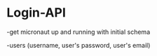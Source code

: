 # Login-API


-get micronaut up and running with initial schema

-users (username, user's password, user's email)
